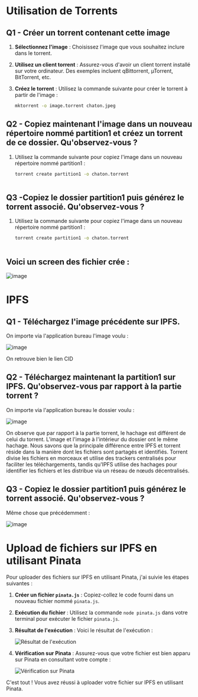 # Utilisation de Torrents

## Q1 - Créer un torrent contenant cette image

1. **Sélectionnez l'image** : Choisissez l'image que vous souhaitez inclure dans le torrent.

2. **Utilisez un client torrent** : Assurez-vous d'avoir un client torrent installé sur votre ordinateur. Des exemples incluent qBittorrent, µTorrent, BitTorrent, etc.

3. **Créez le torrent** : Utilisez la commande suivante pour créer le torrent à partir de l'image :
   ```bash
   mktorrent -o image.torrent chaton.jpeg


## Q2 - Copiez maintenant l'image dans un nouveau répertoire nommé partition1 et créez un torrent de ce dossier. Qu'observez-vous ?



1. Utilisez la commande suivante pour copiez l'image dans un nouveau répertoire nommé partition1 :

   ```bash 
   torrent create partition1 -o chaton.torrent
   


## Q3 -Copiez le dossier partition1 puis générez le torrent associé. Qu'observez-vous ?

1. Utilisez la commande suivante pour copiez l'image dans un nouveau répertoire nommé partition1 :

   ```bash 
   torrent create partition1 -o chaton.torrent



## Voici un screen des fichier crée : 

![image](https://github.com/itsj1/Workshop2/assets/152192122/a64fd23d-4968-4bf6-a074-f4f7663589da)





# IPFS

## Q1 - Téléchargez l'image précédente sur IPFS. 

On importe via l'application bureau l'image voulu : 

![image](https://github.com/itsj1/Workshop2/assets/152192122/7fcf929f-e92b-41ae-96f4-0bc7498262fa)

On retrouve bien le lien CID


## Q2 - Téléchargez maintenant la partition1 sur IPFS. Qu'observez-vous par rapport à la partie torrent ? 

On importe via l'application bureau le dossier voulu : 

![image](https://github.com/itsj1/Workshop2/assets/152192122/bc4a492c-be65-456a-b84a-c089a853b5a2)


On observe que par rapport à la partie torrent, le hachage est différent de celui du torrent. L'image et l'image à l'intérieur du dossier ont le même hachage. Nous savons que la principale différence entre IPFS et torrent réside dans la manière dont les fichiers sont partagés et identifiés. Torrent divise les fichiers en morceaux et utilise des trackers centralisés pour faciliter les téléchargements, tandis qu'IPFS utilise des hachages pour identifier les fichiers et les distribue via un réseau de nœuds décentralisés.


## Q3 - Copiez le dossier partition1 puis générez le torrent associé. Qu'observez-vous ?

Même chose que précédemment : 

![image](https://github.com/itsj1/Workshop2/assets/152192122/98ffc10e-3443-40f3-9ae9-412e3a818280)







# Upload de fichiers sur IPFS en utilisant Pinata

Pour uploader des fichiers sur IPFS en utilisant Pinata, j'ai suivie les étapes suivantes :

1. **Créer un fichier `pinata.js`** : Copiez-collez le code fourni dans un nouveau fichier nommé `pinata.js`.

2. **Exécution du fichier** : Utilisez la commande `node pinata.js` dans votre terminal pour exécuter le fichier `pinata.js`.

3. **Résultat de l'exécution** : Voici le résultat de l'exécution :

   ![Résultat de l'exécution](https://github.com/itsj1/Workshop2/assets/152192122/a875840d-8fd7-439d-b156-f0a827d2d2a5)

4. **Vérification sur Pinata** : Assurez-vous que votre fichier est bien apparu sur Pinata en consultant votre compte :

   ![Vérification sur Pinata](https://github.com/itsj1/Workshop2/assets/152192122/cbbbca3a-48a7-45f8-aade-1347d33014cc)

C'est tout ! Vous avez réussi à uploader votre fichier sur IPFS en utilisant Pinata.
